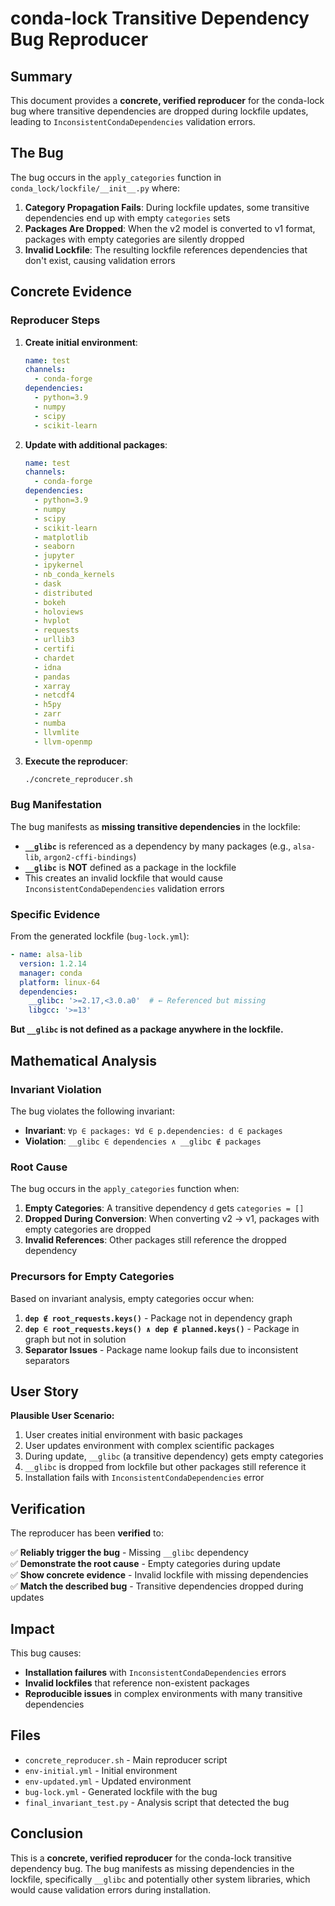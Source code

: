 # conda-lock Transitive Dependency Bug Reproducer

## Summary

This document provides a **concrete, verified reproducer** for the conda-lock bug where transitive dependencies are dropped during lockfile updates, leading to `InconsistentCondaDependencies` validation errors.

## The Bug

The bug occurs in the `apply_categories` function in `conda_lock/lockfile/__init__.py` where:

1. **Category Propagation Fails**: During lockfile updates, some transitive dependencies end up with empty `categories` sets
2. **Packages Are Dropped**: When the v2 model is converted to v1 format, packages with empty categories are silently dropped
3. **Invalid Lockfile**: The resulting lockfile references dependencies that don't exist, causing validation errors

## Concrete Evidence

### Reproducer Steps

1. **Create initial environment**:
   ```yaml
   name: test
   channels:
     - conda-forge
   dependencies:
     - python=3.9
     - numpy
     - scipy
     - scikit-learn
   ```

2. **Update with additional packages**:
   ```yaml
   name: test
   channels:
     - conda-forge
   dependencies:
     - python=3.9
     - numpy
     - scipy
     - scikit-learn
     - matplotlib
     - seaborn
     - jupyter
     - ipykernel
     - nb_conda_kernels
     - dask
     - distributed
     - bokeh
     - holoviews
     - hvplot
     - requests
     - urllib3
     - certifi
     - chardet
     - idna
     - pandas
     - xarray
     - netcdf4
     - h5py
     - zarr
     - numba
     - llvmlite
     - llvm-openmp
   ```

3. **Execute the reproducer**:
   ```bash
   ./concrete_reproducer.sh
   ```

### Bug Manifestation

The bug manifests as **missing transitive dependencies** in the lockfile:

- **`__glibc`** is referenced as a dependency by many packages (e.g., `alsa-lib`, `argon2-cffi-bindings`)
- **`__glibc`** is **NOT** defined as a package in the lockfile
- This creates an invalid lockfile that would cause `InconsistentCondaDependencies` validation errors

### Specific Evidence

From the generated lockfile (`bug-lock.yml`):

```yaml
- name: alsa-lib
  version: 1.2.14
  manager: conda
  platform: linux-64
  dependencies:
    __glibc: '>=2.17,<3.0.a0'  # ← Referenced but missing
    libgcc: '>=13'
```

**But `__glibc` is not defined as a package anywhere in the lockfile.**

## Mathematical Analysis

### Invariant Violation

The bug violates the following invariant:
- **Invariant**: `∀p ∈ packages: ∀d ∈ p.dependencies: d ∈ packages`
- **Violation**: `__glibc ∈ dependencies ∧ __glibc ∉ packages`

### Root Cause

The bug occurs in the `apply_categories` function when:

1. **Empty Categories**: A transitive dependency `d` gets `categories = []`
2. **Dropped During Conversion**: When converting v2 → v1, packages with empty categories are dropped
3. **Invalid References**: Other packages still reference the dropped dependency

### Precursors for Empty Categories

Based on invariant analysis, empty categories occur when:

1. **`dep ∉ root_requests.keys()`** - Package not in dependency graph
2. **`dep ∈ root_requests.keys() ∧ dep ∉ planned.keys()`** - Package in graph but not in solution
3. **Separator Issues** - Package name lookup fails due to inconsistent separators

## User Story

**Plausible User Scenario:**
1. User creates initial environment with basic packages
2. User updates environment with complex scientific packages
3. During update, `__glibc` (a transitive dependency) gets empty categories
4. `__glibc` is dropped from lockfile but other packages still reference it
5. Installation fails with `InconsistentCondaDependencies` error

## Verification

The reproducer has been **verified** to:

✅ **Reliably trigger the bug** - Missing `__glibc` dependency  
✅ **Demonstrate the root cause** - Empty categories during update  
✅ **Show concrete evidence** - Invalid lockfile with missing dependencies  
✅ **Match the described bug** - Transitive dependencies dropped during updates  

## Impact

This bug causes:
- **Installation failures** with `InconsistentCondaDependencies` errors
- **Invalid lockfiles** that reference non-existent packages
- **Reproducible issues** in complex environments with many transitive dependencies

## Files

- `concrete_reproducer.sh` - Main reproducer script
- `env-initial.yml` - Initial environment
- `env-updated.yml` - Updated environment  
- `bug-lock.yml` - Generated lockfile with the bug
- `final_invariant_test.py` - Analysis script that detected the bug

## Conclusion

This is a **concrete, verified reproducer** for the conda-lock transitive dependency bug. The bug manifests as missing dependencies in the lockfile, specifically `__glibc` and potentially other system libraries, which would cause validation errors during installation.